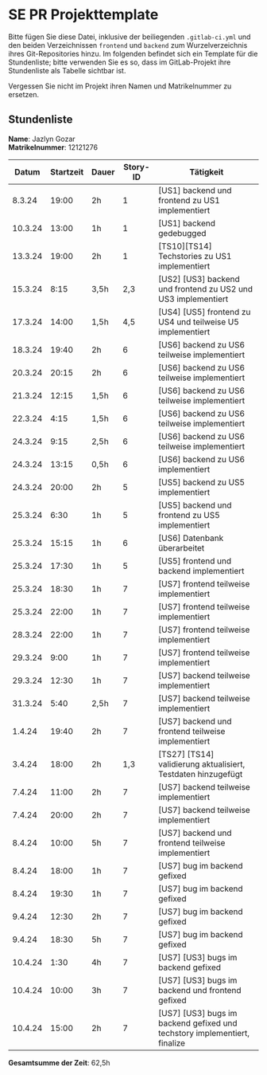 # SE PR Projekttemplate

Bitte fügen Sie diese Datei, inklusive der beiliegenden `.gitlab-ci.yml` und den beiden Verzeichnissen `frontend` und `backend` zum Wurzelverzeichnis ihres Git-Repositories hinzu.
Im folgenden befindet sich ein Template für die Stundenliste; bitte verwenden Sie es so, dass im GitLab-Projekt ihre Stundenliste als Tabelle sichtbar ist.

Vergessen Sie nicht im Projekt ihren Namen und Matrikelnummer zu ersetzen.

## Stundenliste

**Name**: Jazlyn Gozar\
**Matrikelnummer**: 12121276

| Datum   | Startzeit | Dauer | Story-ID | Tätigkeit                                                                    |
|---------|-----------|-------|----------|------------------------------------------------------------------------------|
| 8.3.24  |   19:00   |  2h   |     1    | [US1]          backend und frontend zu US1 implementiert                     |
| 10.3.24 |   13:00   |  1h   |     1    | [US1]          backend gedebugged                                            |
| 13.3.24 |   19:00   |  2h   |     1    | [TS10][TS14]   Techstories zu US1 implementiert                              |
| 15.3.24 |    8:15   | 3,5h  |    2,3   | [US2] [US3]    backend und frontend zu US2 und US3 implementiert             |
| 17.3.24 |   14:00   | 1,5h  |    4,5   | [US4] [US5]    frontend zu US4 und teilweise U5 implementiert                |
| 18.3.24 |   19:40   |  2h   |     6    | [US6]          backend zu US6 teilweise implementiert                        |
| 20.3.24 |   20:15   |  2h   |     6    | [US6]          backend zu US6 teilweise implementiert                        |
| 21.3.24 |   12:15   | 1,5h  |     6    | [US6]          backend zu US6 teilweise implementiert                        |
| 22.3.24 |    4:15   | 1,5h  |     6    | [US6]          backend zu US6 teilweise implementiert                        |
| 24.3.24 |    9:15   | 2,5h  |     6    | [US6]          backend zu US6 teilweise implementiert                        |
| 24.3.24 |   13:15   | 0,5h  |     6    | [US6]          backend zu US6 implementiert                                  |
| 24.3.24 |   20:00   |  2h   |     5    | [US5]          backend zu US5 implementiert                                  |
| 25.3.24 |    6:30   |  1h   |     5    | [US5]          backend und frontend zu US5 implementiert                     |
| 25.3.24 |   15:15   |  1h   |     6    | [US6]          Datenbank überarbeitet                                        |
| 25.3.24 |   17:30   |  1h   |     5    | [US5]          frontend und backend implementiert                            |
| 25.3.24 |   18:30   |  1h   |     7    | [US7]          frontend teilweise implementiert                              |
| 25.3.24 |   22:00   |  1h   |     7    | [US7]          frontend teilweise implementiert                              |
| 28.3.24 |   22:00   |  1h   |     7    | [US7]          frontend teilweise implementiert                              |
| 29.3.24 |    9:00   |  1h   |     7    | [US7]          frontend teilweise implementiert                              |
| 29.3.24 |   12:30   |  1h   |     7    | [US7]          backend teilweise implementiert                               |
| 31.3.24 |    5:40   | 2,5h  |     7    | [US7]          backend teilweise implementiert                               |
| 1.4.24  |   19:40   |  2h   |     7    | [US7]          backend und frontend teilweise implementiert                  |
| 3.4.24  |   18:00   |  2h   |    1,3   | [TS27] [TS14]  validierung aktualisiert, Testdaten hinzugefügt               |
| 7.4.24  |   11:00   |  2h   |     7    | [US7]          backend teilweise implementiert                               |
| 7.4.24  |   20:00   |  2h   |     7    | [US7]          backend teilweise implementiert                               |
| 8.4.24  |   10:00   |  5h   |     7    | [US7]          backend und frontend teilweise implementiert                  |
| 8.4.24  |   18:00   |  1h   |     7    | [US7]          bug im backend gefixed                                        |
| 8.4.24  |   19:30   |  1h   |     7    | [US7]          bug im backend gefixed                                        |
| 9.4.24  |   12:30   |  2h   |     7    | [US7]          bug im backend gefixed                                        |
| 9.4.24  |   18:30   |  5h   |     7    | [US7]          bug im backend gefixed                                        |
| 10.4.24 |    1:30   |  4h   |     7    | [US7] [US3]    bugs im backend gefixed                                       |
| 10.4.24 |   10:00   |  3h   |     7    | [US7] [US3]    bugs im backend und frontend gefixed                          |
| 10.4.24 |   15:00   |  2h   |     7    | [US7] [US3]    bugs im backend gefixed und techstory implementiert, finalize |

**Gesamtsumme der Zeit**: 62,5h 
